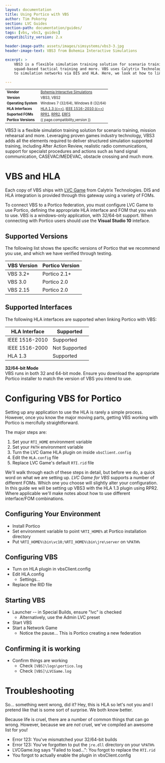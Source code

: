 ```yaml
---
layout: documentation
title: Using Portico with VBS
author: Tim Pokorny
section: LVC Guides
section-path: documentation/guides/
tags: [vbs, vbs3, guides]
compatibility_version: 2.x

header-image-path: assets/images/simsystems/vbs3-3.jpg
header-image-text: VBS3 from Bohemia Interactive Simulations

excerpt: > 
    VBS3 is a flexible simulation training solution for scenario training, mission rehersal,
    squad-based tactical training and more. VBS uses Calytrix Technologies LVC Game to connect
    to simulation networks via DIS and HLA. Here, we look at how to link it with Portico.

---
```


<table class="default-table" style="width:auto;font-size:0.8em">
	<tr>
		<td><b>Vendor</b></td>
		<td><a href="https://bisimulations.com/">Bohemia Interactive Simulations</a></td>
	</tr>
	<tr>
		<td><b>Version</b></td>
		<td>VBS3, VBS2</td>
	</tr>
	<tr>
		<td><b>Operating System</b></td>
		<td>Windows 7 (32/64), Windows 8 (32/64)</td>
	</tr>
	<tr>
		<td><b>HLA Interfaces</b></td>
		<td>
			<a href="{% site_root %}documentation/developer/apistatus/hla13/cpp.html">HLA 1.3 (c++)</a>, 
			<a href="{% site_root %}documentation/developer/apistatus/ieee1516e/cpp.html">IEEE 1516-2010 (c++)</a>
		</td>
	</tr>
	<tr>
		<td><b>Suported FOMs</b></td>
		<td>
			<a href="{% site_root %}documentation/hla/standards.html#rpr1">RPR1</a>, 
			<a href="{% site_root %}documentation/hla/standards.html#rpr2">RPR2</a>,
			<a href="{% site_root %}documentation/hla/standards.html#erf">ERF5</a>
		</td>
	</tr>
	<tr>
		<td><b>Portico Versions</b></td>
		<td>{{ page.compatibility_version }}</td>
	</tr>
</table>


VBS3 is a flexible simulation training solution for scenario training, mission rehearsal
and more. Leveraging proven games industry technology, VBS3 adds all the elements required
to deliver structured simulation supported training, including After Action Review, realistic
radio communications, support for specialst procedures and actions such as hand signal
communication, CASEVAC/MEDEVAC, obstacle crossing and much more.

VBS and HLA
===================
Each copy of VBS ships with <a href="www.calytrix.com/products/lvcgame/">LVC Game</a> from
Calytrix Technologies. DIS and HLA integration is provided through this gateway using a variety
of FOMs.
 
To connect VBS to a Portico federation, you must configure LVC Game to use Portico, defining
the appropriate HLA interface and FOM that you wish to use. VBS is a windows-only application,
with 32/64-bit support. When connecting with Portico users should use the **Visual Studio 10**
inteface.

Supported Versions
--------------------
The following list shows the specific versions of Portico that we recommend you use, and
which we have verified through testing.

| VBS Version | Portico Version |
| ----------- | --------------- |
| VBS 3.2+    | <span class="label label-success">Portico 2.1+</span> |
| VBS 3.0     | <span class="label label-success">Portico 2.0</span>  |
| VBS 2.15    | <span class="label label-success">Portico 2.0</span>  |


Supported Interfaces
--------------------
The following HLA interfaces are supported when linking Portico with VBS:

| HLA Interface  | Supported  |
| ---------------|------------|
| IEEE 1516-2010 | <span class="label label-success">Supported</span> |
| IEEE 1516-2000 | <span class="tooltip label label-danger" title="Not Supported in C++">Not Supported</span> |
| HLA 1.3        | <span class="label label-success">Supported</span> |


<div class="alert info">
	<p><b>32/64-bit Mode</b><br/>
	VBS runs in both 32 and 64-bit mode. Ensure you download the appropriate Portico installer
	to match the version of VBS you intend to use.</p>
</div>


Configuring VBS for Portico
============================
Setting up any application to use the HLA is rarely a simple process. However, once you know the
major moving parts, getting VBS working with Portico is mercifully straightforward.

The major steps are:

  1. Set your `RTI_HOME` environment variable
  2. Set your `PATH` environment variable
  3. Turn the LVC Game HLA plugin on inside `vbsClient.config`
  4. Edit the `HLA.config` file
  5. Replace LVC Game's default `RTI.rid` file

We'll walk through each of these steps in detail, but before we do, a quick word on what we are
setting up. _LVC Game for VBS_ supports a number of different FOMs. Which one you choose will
slightly alter your configuration. In this guide we will be setting up VBS3 with the HLA 1.3
plugin using RPR2. Where applicable we'll make notes about how to use different interface/FOM
combinations.

Configuring Your Environment
-----------------------------
  
  - Install Portico
  - Set environment variable to point `%RTI_HOME%` at Portico installation directory
  - Put `%RTI_HOME%\bin\vc10;%RTI_HOME%\bin\jre\server` on `%PATH%`


Configuring VBS
----------------

  - Turn on HLA plugin in vbsClient.config
  - Edit HLA.config
    - Settings...
  - Replace the RID file


Starting VBS
-------------
  - Launcher -- in Special Builds, ensure "lvc" is checked
    - Alternatively, use the Admin LVC preset
  - Start VBS
  - Start a Network Game
     - Notice the pause... This is Portico creating a new federation

Confirming it is working
-------------------------
  - Confirm things are working
     - Check `[VBS]\logs\portico.log`
     - Check `[VBS]\LVCGame.log`


Troubleshooting
===============
So... something went wrong, did it? Hey, this is HLA so let's not you and I pretend like
that is some sort of surprise. We both know better.

Because life is cruel, there are a number of common things that can go wrong. However,
because we are _not_ cruel, we've compiled an awesome list for you!

  - Error 123: You've mismatched your 32/64-bit builds
  - Error 123: You've forgotten to put the `jre.dll` directory on your `%PATH%`
  - LVCGame.log says "Failed to load...": You forgot to replace the `RTI.rid`
  - You forgot to actually enable the plugin in vbsClient.config



